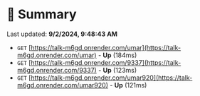 # 📖 Summary
Last updated: **9/2/2024, 9:48:43 AM**

- `GET` [https://talk-m6gd.onrender.com/umar](https://talk-m6gd.onrender.com/umar) - **Up** (184ms)
- `GET` [https://talk-m6gd.onrender.com/9337](https://talk-m6gd.onrender.com/9337) - **Up** (123ms)
- `GET` [https://talk-m6gd.onrender.com/umar920](https://talk-m6gd.onrender.com/umar920) - **Up** (121ms)
